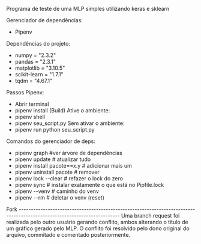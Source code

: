 Programa de teste de uma MLP simples utilizando keras e sklearn

Gerenciador de dependências: 
- Pipenv

Dependências do projeto:
- numpy = "2.3.2"
- pandas = "2.3.1"
- matplotlib = "3.10.5"
- scikit-learn = "1.7.1"
- tqdm = "4.67.1"

Passos Pipenv:
- Abrir terminal
- pipenv install (Build)
Ative o ambiente:
- pipenv shell
- pipenv seu_script.py
Sem ativar o ambiente:
- pipenv run python seu_script.py

Comandos do gerenciador de deps:
- pipenv graph                #ver árvore de dependências
- pipenv update               # atualizar tudo
- pipenv install pacote==x.y  # adicionar mais um
- pipenv uninstall pacote     # remover
- pipenv lock --clear         # refazer o lock do zero
- pipenv sync                 # instalar exatamente o que está no Pipfile.lock
- pipenv --venv               # caminho do venv
- pipenv --rm                 # deletar o venv (reset)


Fork ------------------------------------------------------------------------------------------------------------------------
Uma branch request foi realizada pelo outro usuário gerando conflito, ambos alterando o título de um gráfico gerado pelo MLP.
O conflito foi resolvido pelo dono original do arquivo, commitado e comentado posteriormente. 
